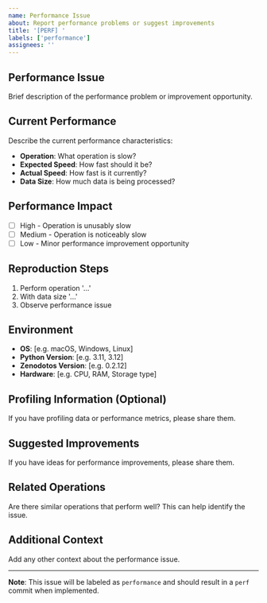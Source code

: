 ```yaml
---
name: Performance Issue
about: Report performance problems or suggest improvements
title: '[PERF] '
labels: ['performance']
assignees: ''
---
```


## Performance Issue
Brief description of the performance problem or improvement opportunity.

## Current Performance
Describe the current performance characteristics:
- **Operation**: What operation is slow?
- **Expected Speed**: How fast should it be?
- **Actual Speed**: How fast is it currently?
- **Data Size**: How much data is being processed?

## Performance Impact
- [ ] High - Operation is unusably slow
- [ ] Medium - Operation is noticeably slow
- [ ] Low - Minor performance improvement opportunity

## Reproduction Steps
1. Perform operation '...'
2. With data size '...'
3. Observe performance issue

## Environment
- **OS**: [e.g. macOS, Windows, Linux]
- **Python Version**: [e.g. 3.11, 3.12]
- **Zenodotos Version**: [e.g. 0.2.12]
- **Hardware**: [e.g. CPU, RAM, Storage type]

## Profiling Information (Optional)
If you have profiling data or performance metrics, please share them.

## Suggested Improvements
If you have ideas for performance improvements, please share them.

## Related Operations
Are there similar operations that perform well? This can help identify the issue.

## Additional Context
Add any other context about the performance issue.

---

**Note**: This issue will be labeled as `performance` and should result in a `perf` commit when implemented.
